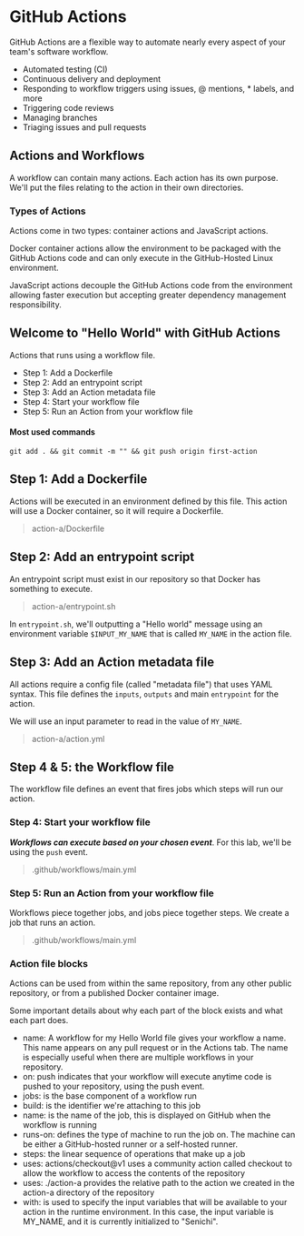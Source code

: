 # GitHub Actions
GitHub Actions are a flexible way to automate nearly every aspect of your team's software workflow.

* Automated testing (CI)
* Continuous delivery and deployment
* Responding to workflow triggers using issues, @ mentions, * labels, and more
* Triggering code reviews
* Managing branches
* Triaging issues and pull requests


## Actions and Workflows
A workflow can contain many actions. Each action has its own purpose. We'll put the files relating to the action in their own directories.

### Types of Actions
Actions come in two types: container actions and JavaScript actions.

Docker container actions allow the environment to be packaged with the GitHub Actions code and can only execute in the GitHub-Hosted Linux environment.

JavaScript actions decouple the GitHub Actions code from the environment allowing faster execution but accepting greater dependency management responsibility.


## Welcome to "Hello World" with GitHub Actions
Actions that runs using a workflow file. 

* Step 1: Add a Dockerfile
* Step 2: Add an entrypoint script
* Step 3: Add an Action metadata file
* Step 4: Start your workflow file
* Step 5: Run an Action from your workflow file

#### Most used commands
```
git add . && git commit -m "" && git push origin first-action
```

## Step 1: Add a Dockerfile
Actions will be executed in an environment defined by this file. This action will use a Docker container, so it will require a Dockerfile.

> action-a/Dockerfile

## Step 2: Add an entrypoint script
An entrypoint script must exist in our repository so that Docker has something to execute.

> action-a/entrypoint.sh

In `entrypoint.sh`, we'll outputting a "Hello world" message using an environment variable `$INPUT_MY_NAME` that is called `MY_NAME` in the action file.

## Step 3: Add an Action metadata file
All actions require a config file (called "metadata file") that uses YAML syntax. This file defines the `inputs`, `outputs` and main `entrypoint` for the action.

We will use an input parameter to read in the value of `MY_NAME`.

> action-a/action.yml

## Step 4 & 5: the Workflow file
The workflow file defines an event that fires jobs which steps will run our action.

### Step 4: Start your workflow file
**_Workflows can execute based on your chosen event_**. For this lab, we'll be using the `push` event.

> .github/workflows/main.yml

### Step 5: Run an Action from your workflow file
Workflows piece together jobs, and jobs piece together steps. We create a job that runs an action. 

> .github/workflows/main.yml

### Action file blocks
Actions can be used from within the same repository, from any other public repository, or from a published Docker container image. 

Some important details about why each part of the block exists and what each part does.

* name: A workflow for my Hello World file gives your workflow a name. This name appears on any pull request or in the Actions tab. The name is especially useful when there are multiple workflows in your repository.
* on: push indicates that your workflow will execute anytime code is pushed to your repository, using the push event.
* jobs: is the base component of a workflow run
* build: is the identifier we're attaching to this job
* name: is the name of the job, this is displayed on GitHub when the workflow is running
* runs-on: defines the type of machine to run the job on. The machine can be either a GitHub-hosted runner or a self-hosted runner.
* steps: the linear sequence of operations that make up a job
* uses: actions/checkout@v1 uses a community action called checkout to allow the workflow to access the contents of the repository
* uses: ./action-a provides the relative path to the action we created in the action-a directory of the repository
* with: is used to specify the input variables that will be available to your action in the runtime environment. In this case, the input variable is MY_NAME, and it is currently initialized to "Senichi".

























